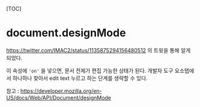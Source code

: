 [TOC]

# document.designMode

https://twitter.com/IMAC2/status/1135875294156480512 의 트윗을 통해 알게 되었다.

이 속성에 `'on'` 을 넣으면, 문서 전체가 편집 가능한 상태가 된다. 개발자 도구 요소탭에서 하나하나 찾아서 edit text 누르고 하는 단계를 생략할 수 있다.

참고 : https://developer.mozilla.org/en-US/docs/Web/API/Document/designMode
